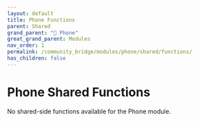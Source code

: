 ```yaml
---
layout: default
title: Phone Functions
parent: Shared
grand_parent: "📱 Phone"
great_grand_parent: Modules
nav_order: 1
permalink: /community_bridge/modules/phone/shared/functions/
has_children: false
---
```


# Phone Shared Functions
No shared-side functions available for the Phone module.
